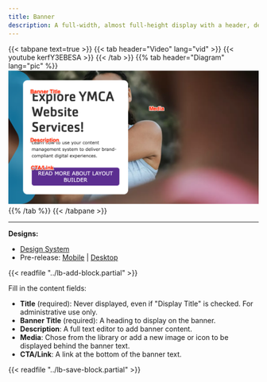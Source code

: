 ```yaml
---
title: Banner
description: A full-width, almost full-height display with a header, description, and call to action overlaid on an image. Also known as "Hero Banner".
---
```


{{< tabpane text=true >}}
  {{< tab header="Video" lang="vid" >}}
    {{< youtube kerfY3EBESA >}}
  {{< /tab >}}
  {{% tab header="Diagram" lang="pic" %}}
![Screenshot of the Banner component with block labels](lb--banner.png)
  {{% /tab %}}
{{< /tabpane >}}

-----

**Designs:**
- [Design System](../../../../../../assets/img/designs/lb-ui-kit/Banner.jpg)
- Pre-release: [Mobile](<../../../../../../assets/img/designs/lb/Hero Banner Mobile.png>) | [Desktop](<../../../../../../assets/img/designs/lb/Hero Banner Desktop.png>)

{{< readfile "../lb-add-block.partial" >}}

Fill in the content fields:

- **Title** (required): Never displayed, even if "Display Title" is checked. For administrative use only.
- **Banner Title** (required): A heading to display on the banner.
- **Description**: A full text editor to add banner content.
- **Media**: Chose from the library or add a new image or icon to be displayed behind the banner text.
- **CTA/Link**: A link at the bottom of the banner text.

{{< readfile "../lb-save-block.partial" >}}